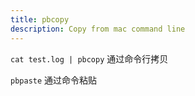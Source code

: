 ```yaml
---
title: pbcopy
description: Copy from mac command line
---
```


`cat test.log | pbcopy` 通过命令行拷贝

`pbpaste` 通过命令粘贴